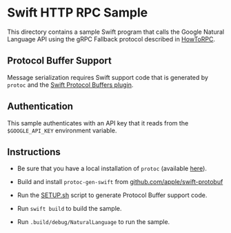 # Swift HTTP RPC Sample

This directory contains a sample Swift program that calls the Google Natural
Language API using the gRPC Fallback protocol described in
[HowToRPC](https://googleapis.github.io/HowToRPC).

## Protocol Buffer Support

Message serialization requires Swift support code that is generated by `protoc`
and the
[Swift Protocol Buffers plugin](https://github.com/apple/swift-protobuf).

## Authentication

This sample authenticates with an API key that it reads from the
`$GOOGLE_API_KEY` environment variable.

## Instructions

- Be sure that you have a local installation of `protoc` (available
  [here](https://github.com/google/protobuf/releases)).

- Build and install `protoc-gen-swift` from
  [github.com/apple/swift-protobuf](https://github.com/apple/swift-protobuf)

- Run the [SETUP.sh](SETUP.sh) script to generate Protocol Buffer support code.

- Run `swift build` to build the sample.

- Run `.build/debug/NaturalLanguage` to run the sample.
